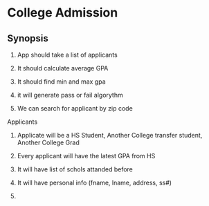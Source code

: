 
# College Admission

## Synopsis

1. App should take a list of applicants

2. It should calculate average GPA

3. It should find min and max gpa

4. it will generate pass or fail algorythm

5. We can search for applicant by zip code


Applicants

1. Applicate will be a HS Student, Another College transfer student, Another College Grad

2. Every applicant will have the latest GPA from HS

3. It will have list of schols attanded before

4. It will have personal info (fname, lname, address,  ss#)

5. 
